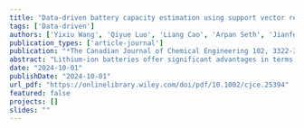 ```yaml
---
title: "Data-driven battery capacity estimation using support vector regression and model bagging under fast-charging conditions"
tags: ['Data-driven']
authors: ['Yixiu Wang', 'Qiyue Luo', 'Liang Cao', 'Arpan Seth', 'Jianfeng Liu', 'Bhushan Gopaluni', 'Yankai Cao']
publication_types: ['article-journal']
publication: "*The Canadian Journal of Chemical Engineering 102, 3322-3332*"
abstract: "Lithium-ion batteries offer significant advantages in terms of their high energy and power density and efficiency, but capacity degradation remains a major issue during their usage. Accurately estimating the remaining capacity is crucial for ensuring safe operations, leading to the development of precise capacity estimation models. Data-driven models have emerged as a promising approach for capacity estimation. However, existing models predominantly focus on constant current charging conditions, limiting their applicability in real-world scenarios where fast-charging conditions are commonly employed. The primary objective of this work is to develop a more versatile machine learning model (i.e., support vector regression [SVR]) capable of estimating battery capacity under fast-charging conditions, with broader applicability across various work conditions. Genetic algorithm and cross-validation techniques are employed to simultaneously optimize feature extraction hyperparameters and SVR hyperparameters. A model bagging method is further implemented to address prediction challenges under unknown fast-charging conditions. The effectiveness of the developed model is validated on a cycling dataset of lithium-ion batteries under different two-stage fast-charging conditions."
date: "2024-10-01"
publishDate: "2024-10-01"
url_pdf: "https://onlinelibrary.wiley.com/doi/pdf/10.1002/cjce.25394"
featured: false
projects: []
slides: ""
---
```

